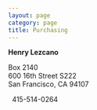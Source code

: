 ```yaml
---
layout: page
category: page
title: Purchasing
--- 
```


**Henry Lezcano**

Box 2140  
600 16th Street S222  
San Francisco, CA 94107  

<p><i class="icon-phone">&nbsp;</i> 415-514-0264</p>


